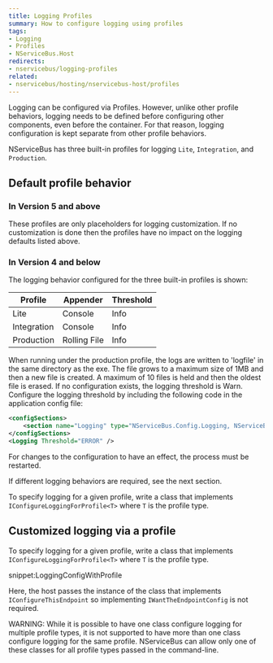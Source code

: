 ```yaml
---
title: Logging Profiles
summary: How to configure logging using profiles
tags:
- Logging
- Profiles
- NServiceBus.Host
redirects:
- nservicebus/logging-profiles
related:
- nservicebus/hosting/nservicebus-host/profiles
---
```


Logging can be configured via Profiles. However, unlike other profile behaviors, logging needs to be defined before configuring other components, even before the container. For that reason, logging configuration is kept separate from other profile behaviors.

NServiceBus has three built-in profiles for logging `Lite`, `Integration`, and `Production`.


## Default profile behavior


### In Version 5 and above

These profiles are only placeholders for logging customization. If no customization is done then the profiles have no impact on the logging defaults listed above.


### In Version 4 and below

The logging behavior configured for the three built-in profiles is shown:

| Profile     | Appender     | Threshold 
|-------------|--------------|-----
| Lite        | Console      | Info                        
| Integration | Console      | Info
| Production  | Rolling File | Info

When running under the production profile, the logs are written to 'logfile' in the same directory as the exe. The file grows to a maximum size of 1MB and then a new file is created. A maximum of 10 files is held and then the oldest file is erased. If no configuration exists, the logging threshold is Warn. Configure the logging threshold by including the following code in the application config file:

```xml
<configSections>
	<section name="Logging" type="NServiceBus.Config.Logging, NServiceBus.Core" />
</configSections>
<Logging Threshold="ERROR" />
```

For changes to the configuration to have an effect, the process must be restarted.

If different logging behaviors are required, see the next section.

To specify logging for a given profile, write a class that implements `IConfigureLoggingForProfile<T>` where `T` is the profile type.


## Customized logging via a profile

To specify logging for a given profile, write a class that implements `IConfigureLoggingForProfile<T>` where `T` is the profile type.

snippet:LoggingConfigWithProfile

Here, the host passes the instance of the class that implements `IConfigureThisEndpoint` so implementing `IWantTheEndpointConfig` is not required.

WARNING: While it is possible to have one class configure logging for multiple profile types, it is not supported to have more than one class configure logging for the same profile. NServiceBus can allow only one of these classes for all profile types passed in the command-line.